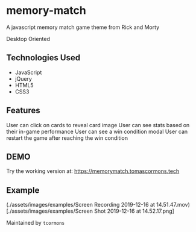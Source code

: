# memory-match
A javascript memory match game theme from Rick and Morty 

Desktop Oriented

## Technologies Used

- JavaScript
- jQuery
- HTML5
- CSS3

## Features
User can click on cards to reveal card image
User can see stats based on their in-game performance 
User can see a win condition modal 
User can restart the game after reaching the win condition

## DEMO
Try the working version at: https://memorymatch.tomascormons.tech

## Example 

(./assets/images/examples/Screen Recording 2019-12-16 at 14.51.47.mov)
[./assets/images/examples/Screen Shot 2019-12-16 at 14.52.17.png]


Maintained by `tcormons` 
